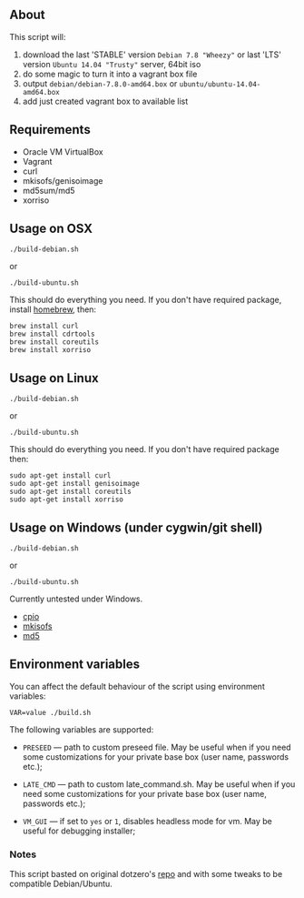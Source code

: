 ## About

This script will:

 1. download the last 'STABLE' version `Debian 7.8 "Wheezy"` or last 'LTS' version `Ubuntu 14.04 "Trusty"` server, 64bit iso
 2. do some magic to turn it into a vagrant box file
 3. output `debian/debian-7.8.0-amd64.box` or `ubuntu/ubuntu-14.04-amd64.box`
 4. add just created vagrant box to available list

## Requirements

 * Oracle VM VirtualBox
 * Vagrant
 * curl
 * mkisofs/genisoimage
 * md5sum/md5
 * xorriso

## Usage on OSX

    ./build-debian.sh
or

    ./build-ubuntu.sh

This should do everything you need. If you don't have required package, install [homebrew](http://mxcl.github.com/homebrew/), then:

    brew install curl
    brew install cdrtools
    brew install coreutils
    brew install xorriso

## Usage on Linux

    ./build-debian.sh
or

    ./build-ubuntu.sh

This should do everything you need. If you don't have required package then:

    sudo apt-get install curl
    sudo apt-get install genisoimage
    sudo apt-get install coreutils
    sudo apt-get install xorriso

## Usage on Windows (under cygwin/git shell)

    ./build-debian.sh
or

    ./build-ubuntu.sh

Currently untested under Windows.

 * [cpio](http://gnuwin32.sourceforge.net/packages/cpio.htm)
 * [mkisofs](http://sourceforge.net/projects/cdrtoolswin/)
 * [md5](http://www.fourmilab.ch/md5/)

## Environment variables

You can affect the default behaviour of the script using environment variables:

    VAR=value ./build.sh

The following variables are supported:

* `PRESEED` — path to custom preseed file. May be useful when if you need some customizations for your private base box (user name, passwords etc.);

* `LATE_CMD` — path to custom late_command.sh. May be useful when if you need some customizations for your private base box (user name, passwords etc.);

* `VM_GUI` — if set to `yes` or `1`, disables headless mode for vm. May be useful for debugging installer;


### Notes

This script basted on original dotzero's [repo](https://github.com/dotzero/vagrant-debian-wheezy-64) and with some tweaks to be compatible Debian/Ubuntu.
